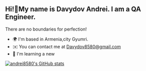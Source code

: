 Hi!👋My name is Davydov Andrei.
I am a QA Engineer.
------------------------------------

There are no boundaries for perfection!

* 🌍  I'm based in Armenia,city Gyumri.
* ✉️  You can contact me at [Davydov8580@gmail.com](mailto:Davydov8580@gmail.com)
* 🧠  I'm learning a new 







<a href="http://www.github.com/andrei8580"><img src="https://github-readme-stats.vercel.app/api?username=andrei8580&show_icons=true&hide=&count_private=true&title_color=0891b2&text_color=ffffff&icon_color=0891b2&bg_color=1c1917&hide_border=true&show_icons=true" alt="andrei8580's GitHub stats" /></a>
